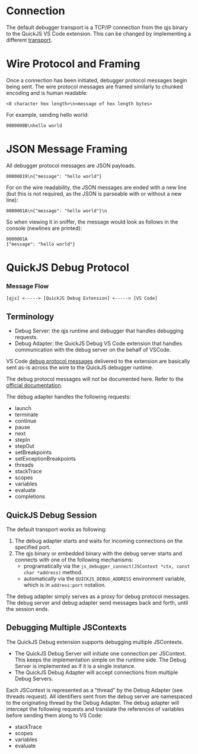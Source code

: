 # Connection

The default debugger transport is a TCP/IP connection from the qjs binary to the QuickJS VS Code extension. This can be changed by implementing a different [transport](https://github.com/koush/quickjs/blob/master/quickjs-debugger-transport-unix.c).

# Wire Protocol and Framing

Once a connection has been initiated, debugger protocol messages begin being sent. The wire protocol messages are framed similarly to chunked encoding and is human readable:

```
<8 character hex length>\n<message of hex length bytes>
```

For example, sending hello world:

```
0000000B\nhello world
```

# JSON Message Framing

All debugger protocol messages are JSON payloads.

```
00000019\n{"message": "hello world"}
```

For on the wire readability, the JSON messages are ended with a new line (but this is not required, as the JSON is parseable with or without a new line):

```
0000001A\n{"message": "hello world"}\n
```

So when viewing it in sniffer, the message would look as follows in the console (newlines are printed):

```
0000001A
{"message": "hello world"}
```

# QuickJS Debug Protocol

### Message Flow
```
[qjs] <-----> [QuickJS Debug Extension] <-----> [VS Code]
```

## Terminology
* Debug Server: the qjs runtime and debugger that handles debugging requests.
* Debug Adapter: the QuickJS Debug VS Code extension that handles communication with the debug server on the behalf of VSCode.

VS Code [debug protocol messages](https://github.com/microsoft/vscode/blob/master/src/vs/workbench/contrib/debug/common/debugProtocol.d.ts) delivered to the extension are basically sent as-is across the wire to the QuickJS debugger runtime.

The debug protocol messages will not be documented here. Refer to the [official documentation](https://code.visualstudio.com/blogs/2018/08/07/debug-adapter-protocol-website).

The debug adapter handles the following requests:

 * launch
 * terminate
 * continue
 * pause
 * next
 * stepIn
 * stepOut
 * setBreakpoints
 * setExceptionBreakpoints
 * threads
 * stackTrace
 * scopes
 * variables
 * evaluate
 * completions

## QuickJS Debug Session

The default transport works as following:

1. The debug adapter starts and waits for incoming connections on the specified port.
2. The qjs binary or embedded binary with the debug server starts and connects with one of the following mechanisms:
	* programatically via the `js_debugger_connect(JSContext *ctx, const char *address)` method.
	* automatically via the `QUICKJS_DEBUG_ADDRESS` environment variable, which is in `address:port` notation.

The debug adapter simply serves as a proxy for debug protocol messages. The debug server and debug adapter send messages back and forth, until the session ends.

## Debugging Multiple JSContexts

The QuickJS Debug extension supports debugging multiple JSContexts.
 * The QuickJS Debug Server will initiate one connection per JSContext. This keeps the implementation simple on the runtime side. The Debug Server is implemented as if it is a single instance.
 * The QuickJS Debug Adapter will accept connections from multiple Debug Servers.

Each JSContext is represented as a "thread" by the Debug Adapter (see threads request). All identifiers sent
from the debug server are namespaced to the originating thread by the Debug Adapter. The debug adapter
will intercept the following requests and translate the references of variables before sending them along to VS Code:
 * stackTrace
 * scopes
 * variables
 * evaluate
